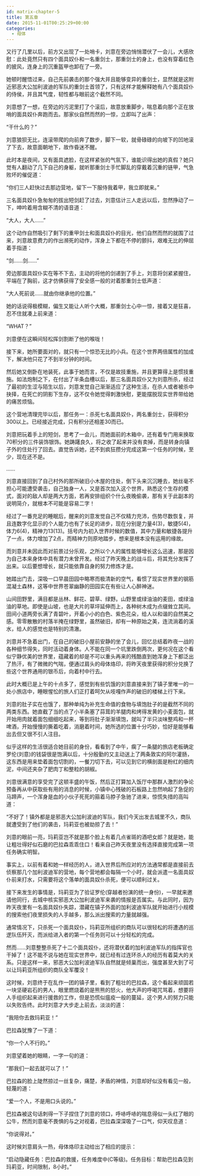 ```yaml
---
id: matrix-chapter-5
title: 第五章
date: 2015-11-01T00:25:29+00:00
categories:
  - 母体
---
```

又行了几里以后，前方又出现了一处哨卡，刘意在旁边悄悄潜伏了一会儿，大感欣慰：此处竟然只有四个面具奴仆和一名重剑士，那重剑士的身上，也没有穿着红色的披风，连身上的沉重盔甲也卸在了一旁。

她顿时醒悟过来，自己先前袭击的那个强大并且能够变异的重剑士，显然就是这附近邪恶大公加利波迪的军队的重剑士首领了，只有这样才能解释她有八个面具奴仆的侍侯，并且其气度，韧性都与眼前这个截然不同。

刘意想了一想，在旁边的污泥里打了个滚后，故意放重脚步，喘息着向那个正在放哨的面具奴仆奔跑而去。那家伙自然而然的一惊，立即叫了出声：

“干什么的？”

刘意狼狈无比，连滚带爬的向前奔了数步，脚下一软，就骨碌碌的向坡下的凹地滚了下去，故意面朝地下，故作昏迷不醒。

此时本是夜间，又有面具遮脸，在这样紧张的气氛下，谁能识得出她的真假？她只觉有人翻动了几下自己的身躯，就听那重剑士手忙脚乱的穿戴着沉重的链甲，气急败坏的催促道：

“你们三人赶快过去那边营地，留下一下服侍我着甲，我立即就来。”

三名面具奴仆急匆匆的拔出短剑赶了过去，刘意估计三人走远以后，忽然挣动了一下，呻吟着用含糊不清的语音道：

“大人，大人……”

这个动作自然吸引了剩下的重甲剑士和面具奴仆的目光，他们自然而然的就围了过来，刘意故意费力的作出濒死的动作，浑身上下都在不停的颤抖，艰难无比的伸屈着手指道：

“剑……剑……”

旁边那面具奴仆实在等不下去，主动的将他的剑递到了手上，刘意将剑紧紧握住，平端在了胸前，这才仿佛获得了安全感一般的对着那重剑士低声道：

“大人死前说……就由你继承他的位置。”

她的话说得极模糊，偏生又能让人听个大概，那重剑士心中一惊，接着又是狂喜，忍不住就凑上前来道：

“WHAT？”

刘意便在这瞬间轻松挥剑割断了他的喉咙！

接下来，她所要面对的，就只有一个惊恐无比的小兵。在这个世界两倍属性的加成下，解决他只花了不到半分钟的时间。

然后她又倒卧在地装死，此事于她而言，不仅是故技重施，并且更算得上是惯技重施。如法炮制之下，在付出了半条血槽以后，那三名面具奴仆又为刘意所杀，经过了最初的生涩与陌生以后，刘意发觉自己渐渐适应了这种生活，在杀人或者被杀中抉择，在死亡的阴影下生存，这不仅令她觉得刺激快慰，更能摆脱现实世界带给她的痛苦烦恼。

这个营地清理完毕以后，那任务一：杀死七名面具奴仆，两名重剑士，获得积分300以上。已经接近完成，只有积分还相差30而已。

刘意把玩着手上的短剑，思考了一会儿，而她面前的木箱中，还有着专门用来换取70积分的三件装饰银饰。她踌躇良久，将之收了起来并没有卖掉，而是转身向镇子外的住处行了回去。直觉告诉她，还不到疯狂攒分完成这第一个任务的时候，至少，现在还不是。

……

刘意直接回到了自己村外的那所破旧小木屋的住处，倒下头来沉沉睡去，她丝毫不担心可能遭受袭击，自己独身一人，又是首次加入这个世界，熟悉这个生存的模式，面对的敌人却是两大方面，若再安排组织个什么夜晚偷袭，那有关于此副本的说明简介，就根本不可能是容易二字！

经过了一番充足的睡眠后，醒来的刘意发觉自己不仅精力充沛，伤势尽数恢复，并且连数字化显示的个人能力也有了长足的进步，现在分别是力量4(3)，敏捷5(4)，体力6(4)，精神力13(13)。括号内为初入世界时候的数值，其中力量和敏捷各提升了一点，体力增加了2点，而精神力则原地踏步，想来是根本没有运用的缘故。

而刘意并未因此而对前景过分乐观，之所以个人的属性能够增长这么迅速，那是因为自己本来身体中具有潜力未曾开发。经过了昨天晚上的战斗后，将其充分发挥了出来。以后要想增长，就只能依靠自身的努力修炼才是。

她踏出门去，深吸一口早晨田园中略寒而极清新的空气，看惯了现实世界里的钢筋混凝土森林，这等中世界苍翠幽静的田园实在有些让人心醉神迷。

山间田野里，满目都是丛林、鲜花、碧草、绿野。山野里或绿油油的麦田，或绿油油的草地。即使是山坡，也是大片的草坪延伸而上，各种树木成为点缀耸立其间。田间小道两旁长满了青碧叶，开着小小的白色、紫色花朵，给人以和谐的自然美之感。零零散散的村落半掩在绿野里，虽然破旧，却有一种原始之美，连流淌着的溪水，给人的感觉也是特别的清澈。

刘意并不急着出门，在自己的破旧小屋前安静的坐了会儿，回忆总结着昨夜一战的各种细节得失，同时活动着身体。人不能在同一个坑里跌倒两次，更何况在这个看似宁静优美的世界里，蕴藏着的却是不可以重头再来的残酷直到她浑身上下都泛出了热汗，有了微微的气喘，便通过肩头的母体烙印，将昨天夜里获得的积分兑换了些这个世界通用的银币后，向着村中行去。

此时大概已是上午的十点多了，感觉到有些饥饿的刘意直接来到了镇子里唯一的一处小旅店中，睡眼惺忪的旅人们正打着呵欠从吱嘎作声的破旧的楼梯上行下来。

刘意的肚子实在也饿了，那种单纯为补充生命值的食物与填饱肚子的是截然不同的两类东西。她直截了当的点了小半条塞了蒜茸的羊腿肉和烤得发黄的小麦面包，就开始用肉就着面包细细吃起来，等到将肚子渐渐填饱，就叫了半只淡味整鸡和一杯啤酒，开始慢慢的撕着吃着，消磨着时间，她所选的位置十分巧妙，恰好是能够看出去但又很不引人注目。

似乎这样的生活很适合她目前的身份，看看到了中午，瘸了一条腿的旅店老板确定罗伦(刘意)的钱袋很是饱满以后，十分殷勤的又主动送上了两条敦实的阿尔灌肠，这东西是用来垫着面包切割的，一餐刀切下去，可以见到它的横剖面是粉红的细肉泥，中间还夹杂了肥肉丁和整粒的胡椒。

刘意很满意的享受完了这顿丰盛的午饭，然后正打算加入饭厅中那群人激烈的争论预备再从中获取些有用的消息的时候，小镇中心残破的石板路上忽然响起了急促的马蹄声，一个浑身是血的小伙子死死的箍着马脖子急驰了进来，惊慌失措的高叫道：

“不好了！镇外都是是邪恶大公加利波迪的军队，我们今天出发去城里不久，商队就遭受到了他们的袭击，玛莉亚也被劫掠了去！”

刘意的眼前一亮，玛莉亚岂不就是那个脸上有着几点雀斑的酒吧女郎？就是她，能让粗壮得好似石磨的巴拉森乖乖住口！看来自己昨天夜里没有选择直接完成第一项任务确实明智。

事实上，以前有着和她一样经历的人，进入世界后所应对的方法通常都是直接前去侦察那几个加利波迪军的营地，每个营地都会每隔一个小时，就会派遣一名面具奴仆前来打水，只需要将这个落单的面具奴仆杀死，便可以顺利过关。

接下来发生的事情是，玛莉亚为了验证罗伦(穿越者扮演的统一身份)，一早就来邀请他同行，去城中核实邪恶大公加利波迪军来袭的情报是否属实。与此同时，因为昨天夜里有一名面具奴仆失踪，潜藏在镇子外面的加利波迪军队就开始进行小规模的搜索他们夜里损失的人手越多，那么派出搜索的力量就越强。

通常情况下，只杀死一个面具奴仆，玛莉亚所组织的商队可以很轻松的将遭遇的巡逻队伍歼灭，而派给进入者的第一个任务则可以十分轻松的完成。

然而……刘意整整杀死了十二个面具奴仆，还将潜伏着的加利波迪军队的指挥官也干掉了！这不能不说与她在现实世界中，就已经有过连环杀人的经历有着莫大的关系。只是这样一来，邪恶大公加利波迪军队自然就是倾巢而出，强度甚至大到了可以让玛莉亚所组织的商队全军覆没！

这时候，刘意终于在乱作一团的镇子里，看到了粗壮的巴拉森，这个看起来顽固若一块坚硬岩石的男人，眼里燃烧着的是熊熊的怒火，他大声的呼喝咒骂着，想要将人手组织起来进行援救的工作，但是恐慌似瘟疫一般的蔓延，这个男人的努力只能以失败告终。此时刘意才大步走上前去，淡淡的道：

“我陪你去救玛莉亚！”

巴拉森犹豫了一下道：

“你一个人不行的。”

刘意望着她的眼睛，一字一句的道：

“那我们一起去就可以了！”

巴拉森的脸上陡然掠过一丝复杂，痛楚，矛盾的神情，刘意却好似没有看见一般，轻蔑的道：

“爱一个人，不是用口头说的。”

巴拉森被这句话刺得一下子捏住了刘意的领口，呼哧呼哧的喘息得似一头红了眼的公牛，然而刘意毫不畏惧的与之对视着，巴拉森深深吸了一口气，仰天叹息道：

“你说得对。”

这时候刘意肩头一热，母体烙印主动给出了相应的提示：

“启动隐藏任务：巴拉森的救援，任务难度中(C等级)。任务目标：帮助巴拉森见到玛莉亚，时间限制，8小时。”
